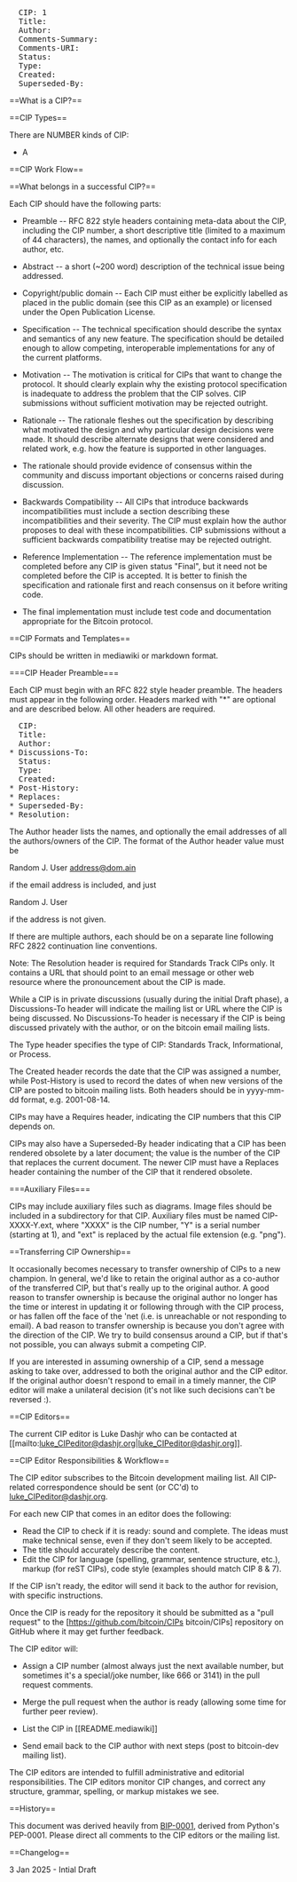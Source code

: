 <pre>
  CIP: 1
  Title: 
  Author: 
  Comments-Summary: 
  Comments-URI: 
  Status: 
  Type: 
  Created: 
  Superseded-By: 
</pre>

==What is a CIP?==



==CIP Types==

There are NUMBER kinds of CIP:

* A 

==CIP Work Flow==



==What belongs in a successful CIP?==

Each CIP should have the following parts:

* Preamble -- RFC 822 style headers containing meta-data about the CIP, including the CIP number, a short descriptive title (limited to a maximum of 44 characters), the names, and optionally the contact info for each author, etc.

* Abstract -- a short (~200 word) description of the technical issue being addressed.

* Copyright/public domain -- Each CIP must either be explicitly labelled as placed in the public domain (see this CIP as an example) or licensed under the Open Publication License.

* Specification -- The technical specification should describe the syntax and semantics of any new feature. The specification should be detailed enough to allow competing, interoperable implementations for any of the current platforms.

* Motivation -- The motivation is critical for CIPs that want to change the protocol. It should clearly explain why the existing protocol specification is inadequate to address the problem that the CIP solves. CIP submissions without sufficient motivation may be rejected outright.

* Rationale -- The rationale fleshes out the specification by describing what motivated the design and why particular design decisions were made. It should describe alternate designs that were considered and related work, e.g. how the feature is supported in other languages.

* The rationale should provide evidence of consensus within the community and discuss important objections or concerns raised during discussion.

* Backwards Compatibility -- All CIPs that introduce backwards incompatibilities must include a section describing these incompatibilities and their severity. The CIP must explain how the author proposes to deal with these incompatibilities. CIP submissions without a sufficient backwards compatibility treatise may be rejected outright.

* Reference Implementation -- The reference implementation must be completed before any CIP is given status "Final", but it need not be completed before the CIP is accepted. It is better to finish the specification and rationale first and reach consensus on it before writing code.

* The final implementation must include test code and documentation appropriate for the Bitcoin protocol.

==CIP Formats and Templates==

CIPs should be written in mediawiki or markdown format.

===CIP Header Preamble===

Each CIP must begin with an RFC 822 style header preamble. The headers must appear in the following order. Headers marked with "*" are optional and are described below. All other headers are required.

<pre>
  CIP: <CIP number>
  Title: <CIP title>
  Author: <list of authors' real names and optionally, email addrs>
* Discussions-To: <email address>
  Status: <Draft | Active | Accepted | Deferred | Rejected |
           Withdrawn | Final | Superseded>
  Type: <Standards Track | Informational | Process>
  Created: <date created on, in ISO 8601 (yyyy-mm-dd) format>
* Post-History: <dates of postings to bitcoin mailing list>
* Replaces: <CIP number>
* Superseded-By: <CIP number>
* Resolution: <url>
</pre>

The Author header lists the names, and optionally the email addresses of all the authors/owners of the CIP. The format of the Author header value must be

  Random J. User <address@dom.ain>

if the email address is included, and just

  Random J. User

if the address is not given.

If there are multiple authors, each should be on a separate line following RFC 2822 continuation line conventions.

Note: The Resolution header is required for Standards Track CIPs only. It contains a URL that should point to an email message or other web resource where the pronouncement about the CIP is made.

While a CIP is in private discussions (usually during the initial Draft phase), a Discussions-To header will indicate the mailing list or URL where the CIP is being discussed. No Discussions-To header is necessary if the CIP is being discussed privately with the author, or on the bitcoin email mailing lists.

The Type header specifies the type of CIP: Standards Track, Informational, or Process.

The Created header records the date that the CIP was assigned a number, while Post-History is used to record the dates of when new versions of the CIP are posted to bitcoin mailing lists. Both headers should be in yyyy-mm-dd format, e.g. 2001-08-14.

CIPs may have a Requires header, indicating the CIP numbers that this CIP depends on.

CIPs may also have a Superseded-By header indicating that a CIP has been rendered obsolete by a later document; the value is the number of the CIP that replaces the current document. The newer CIP must have a Replaces header containing the number of the CIP that it rendered obsolete.

===Auxiliary Files===

CIPs may include auxiliary files such as diagrams. Image files should be included in a subdirectory for that CIP. Auxiliary files must be named CIP-XXXX-Y.ext, where "XXXX" is the CIP number, "Y" is a serial number (starting at 1), and "ext" is replaced by the actual file extension (e.g. "png").

==Transferring CIP Ownership==

It occasionally becomes necessary to transfer ownership of CIPs to a new champion. In general, we'd like to retain the original author as a co-author of the transferred CIP, but that's really up to the original author. A good reason to transfer ownership is because the original author no longer has the time or interest in updating it or following through with the CIP process, or has fallen off the face of the 'net (i.e. is unreachable or not responding to email). A bad reason to transfer ownership is because you don't agree with the direction of the CIP. We try to build consensus around a CIP, but if that's not possible, you can always submit a competing CIP.

If you are interested in assuming ownership of a CIP, send a message asking to take over, addressed to both the original author and the CIP editor. If the original author doesn't respond to email in a timely manner, the CIP editor will make a unilateral decision (it's not like such decisions can't be reversed :).

==CIP Editors==

The current CIP editor is Luke Dashjr who can be contacted at [[mailto:luke_CIPeditor@dashjr.org|luke_CIPeditor@dashjr.org]].

==CIP Editor Responsibilities & Workflow==

The CIP editor subscribes to the Bitcoin development mailing list. All CIP-related correspondence should be sent (or CC'd) to luke_CIPeditor@dashjr.org.

For each new CIP that comes in an editor does the following:

* Read the CIP to check if it is ready: sound and complete. The ideas must make technical sense, even if they don't seem likely to be accepted.
* The title should accurately describe the content.
* Edit the CIP for language (spelling, grammar, sentence structure, etc.), markup (for reST CIPs), code style (examples should match CIP 8 & 7).

If the CIP isn't ready, the editor will send it back to the author for revision, with specific instructions.

Once the CIP is ready for the repository it should be submitted as a "pull request" to the [https://github.com/bitcoin/CIPs bitcoin/CIPs] repository on GitHub where it may get further feedback.

The CIP editor will:

* Assign a CIP number (almost always just the next available number, but sometimes it's a special/joke number, like 666 or 3141) in the pull request comments.

* Merge the pull request when the author is ready (allowing some time for further peer review).

* List the CIP in [[README.mediawiki]]

* Send email back to the CIP author with next steps (post to bitcoin-dev mailing list).

The CIP editors are intended to fulfill administrative and editorial responsibilities. The CIP editors monitor CIP changes, and correct any structure, grammar, spelling, or markup mistakes we see.

==History==

This document was derived heavily from [BIP-0001](https://github.com/bitcoin/bips/blob/master/bip-0001.mediawiki), derived from Python's PEP-0001.  Please direct all comments to the CIP editors or the mailing list.

==Changelog==

3 Jan 2025 - Intial Draft